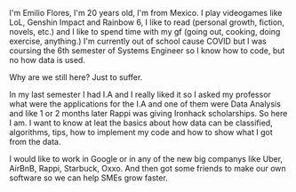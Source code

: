 
I'm Emilio Flores, I'm 20 years old, I'm from Mexico. 
I play videogames like LoL, Genshin Impact and Rainbow 6, I like to read (personal growth, fiction, novels, etc.) and I like to spend time with my gf (going out, cooking, doing exercise, anything.) 
I'm currently out of school cause COVID but I was coursing the 6th semester of Systems Engineer so I know how to code, but no how data is used.

Why are we still here? Just to suffer.

In my last semester I had I.A and I really liked it so I asked my professor what were the applications for the I.A and one of them were Data Analysis and like 1 or 2 months later Rappi was giving Ironhack scholarships. So here I am. I want to know at leat the basics about how data can be classified, algorithms, tips, how to implement my code and how to show what I got from the data.

I would like to work in Google or in any of the new big companys like Uber, AirBnB, Rappi, Starbuck, Oxxo. And then got some friends to make our own software so we can help SMEs grow faster.

